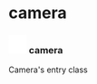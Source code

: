 # camera

### <img src="../../.gitbook/assets/base.png" width="32" height="32" /> camera
Camera's entry class<br>
